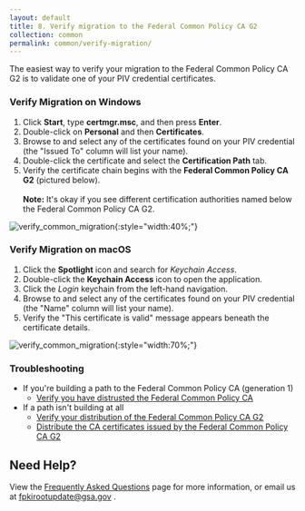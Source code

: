 ```yaml
---
layout: default 
title: 8. Verify migration to the Federal Common Policy CA G2
collection: common
permalink: common/verify-migration/
---
```


The easiest way to verify your migration to the Federal Common Policy CA G2 is to validate one of your PIV credential certificates.

### Verify Migration on Windows

1. Click **Start**, type **certmgr.msc**, and then press **Enter**.
1. Double-click on **Personal** and then **Certificates**.
1. Browse to and select any of the certificates found on your PIV credential (the "Issued To" column will list your name).
1. Double-click the certificate and select the **Certification Path** tab.
1. Verify the certificate chain begins with the **Federal Common Policy CA G2** (pictured below).  <br><br>**Note:** It's okay if you see different certification authorities named below the Federal Common Policy CA G2. 

![verify_common_migration]({{site.baseurl}}/img/verify-migration-windows.png){:style="width:40%;"}




### Verify Migration on macOS

1. Click the **Spotlight** icon and search for *Keychain Access*.
2. Double-click the **Keychain Access** icon to open the application.
3. Click the *Login* keychain from the left-hand navigation.
4. Browse to and select any of the certificates found on your PIV credential (the "Name" column will list your name).
5. Verify the "This certificate is valid" message appears beneath the certificate details.

![verify_common_migration]({{site.baseurl}}/img/verify-migration-macos.png){:style="width:70%;"}


### Troubleshooting
- If you're building a path to the Federal Common Policy CA (generation 1)
	- [Verify you have distrusted the Federal Common Policy CA]({{site.baseurl}}/common/migrate/#2-distrust-the-federal-common-policy-ca)
- If a path isn't building at all
	- [Verify your distribution of the Federal Common Policy CA G2]({{site.baseurl}}/common/verify-os-distribution/)
	- [Distribute the CA certificates issued by the Federal Common Policy CA G2]({{site.baseurl}}/common/certificates/)

## Need Help?

View the [Frequently Asked Questions]({{site.baseurl}}/common/faq/) page for more information, or email us at fpkirootupdate@gsa.gov .
